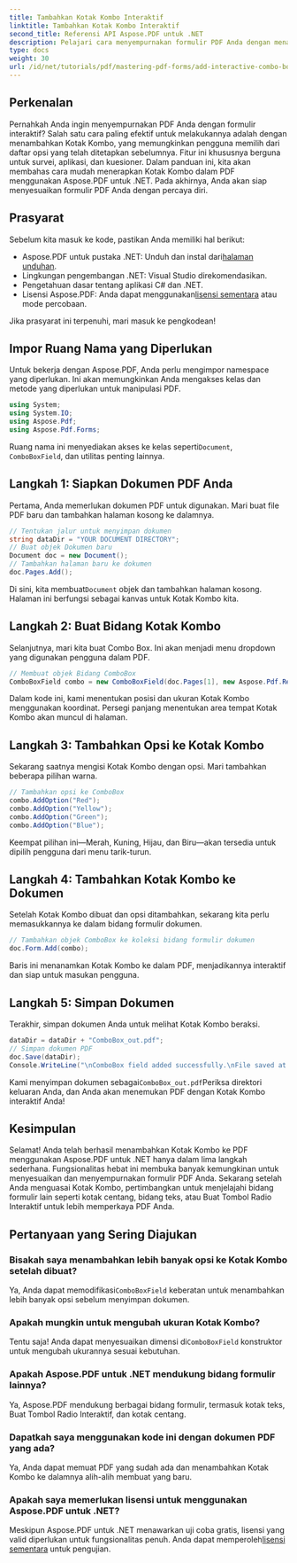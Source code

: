 ```yaml
---
title: Tambahkan Kotak Kombo Interaktif
linktitle: Tambahkan Kotak Kombo Interaktif
second_title: Referensi API Aspose.PDF untuk .NET
description: Pelajari cara menyempurnakan formulir PDF Anda dengan menambahkan Kotak Kombo interaktif dengan Aspose.PDF untuk .NET. Panduan langkah demi langkah ini mencakup semuanya mulai dari menyiapkan dokumen hingga menyimpan PDF dengan opsi dropdown yang mudah digunakan.
type: docs
weight: 30
url: /id/net/tutorials/pdf/mastering-pdf-forms/add-interactive-combo-boxes/
---
```

## Perkenalan

Pernahkah Anda ingin menyempurnakan PDF Anda dengan formulir interaktif? Salah satu cara paling efektif untuk melakukannya adalah dengan menambahkan Kotak Kombo, yang memungkinkan pengguna memilih dari daftar opsi yang telah ditetapkan sebelumnya. Fitur ini khususnya berguna untuk survei, aplikasi, dan kuesioner. Dalam panduan ini, kita akan membahas cara mudah menerapkan Kotak Kombo dalam PDF menggunakan Aspose.PDF untuk .NET. Pada akhirnya, Anda akan siap menyesuaikan formulir PDF Anda dengan percaya diri.

## Prasyarat

Sebelum kita masuk ke kode, pastikan Anda memiliki hal berikut:

-  Aspose.PDF untuk pustaka .NET: Unduh dan instal dari[halaman unduhan](https://releases.aspose.com/pdf/net/).
- Lingkungan pengembangan .NET: Visual Studio direkomendasikan.
- Pengetahuan dasar tentang aplikasi C# dan .NET.
-  Lisensi Aspose.PDF: Anda dapat menggunakan[lisensi sementara](https://purchase.aspose.com/temporary-license/) atau mode percobaan.

Jika prasyarat ini terpenuhi, mari masuk ke pengkodean!

## Impor Ruang Nama yang Diperlukan

Untuk bekerja dengan Aspose.PDF, Anda perlu mengimpor namespace yang diperlukan. Ini akan memungkinkan Anda mengakses kelas dan metode yang diperlukan untuk manipulasi PDF.

```csharp
using System;
using System.IO;
using Aspose.Pdf;
using Aspose.Pdf.Forms;
```

 Ruang nama ini menyediakan akses ke kelas seperti`Document`, `ComboBoxField`, dan utilitas penting lainnya.

## Langkah 1: Siapkan Dokumen PDF Anda

Pertama, Anda memerlukan dokumen PDF untuk digunakan. Mari buat file PDF baru dan tambahkan halaman kosong ke dalamnya.

```csharp
// Tentukan jalur untuk menyimpan dokumen
string dataDir = "YOUR DOCUMENT DIRECTORY";
// Buat objek Dokumen baru
Document doc = new Document();
// Tambahkan halaman baru ke dokumen
doc.Pages.Add();
```

 Di sini, kita membuat`Document` objek dan tambahkan halaman kosong. Halaman ini berfungsi sebagai kanvas untuk Kotak Kombo kita.

## Langkah 2: Buat Bidang Kotak Kombo

Selanjutnya, mari kita buat Combo Box. Ini akan menjadi menu dropdown yang digunakan pengguna dalam PDF.

```csharp
// Membuat objek Bidang ComboBox
ComboBoxField combo = new ComboBoxField(doc.Pages[1], new Aspose.Pdf.Rectangle(100, 600, 150, 616));
```

Dalam kode ini, kami menentukan posisi dan ukuran Kotak Kombo menggunakan koordinat. Persegi panjang menentukan area tempat Kotak Kombo akan muncul di halaman.

## Langkah 3: Tambahkan Opsi ke Kotak Kombo

Sekarang saatnya mengisi Kotak Kombo dengan opsi. Mari tambahkan beberapa pilihan warna.

```csharp
// Tambahkan opsi ke ComboBox
combo.AddOption("Red");
combo.AddOption("Yellow");
combo.AddOption("Green");
combo.AddOption("Blue");
```

Keempat pilihan ini—Merah, Kuning, Hijau, dan Biru—akan tersedia untuk dipilih pengguna dari menu tarik-turun.

## Langkah 4: Tambahkan Kotak Kombo ke Dokumen

Setelah Kotak Kombo dibuat dan opsi ditambahkan, sekarang kita perlu memasukkannya ke dalam bidang formulir dokumen.

```csharp
// Tambahkan objek ComboBox ke koleksi bidang formulir dokumen
doc.Form.Add(combo);
```

Baris ini menanamkan Kotak Kombo ke dalam PDF, menjadikannya interaktif dan siap untuk masukan pengguna.

## Langkah 5: Simpan Dokumen

Terakhir, simpan dokumen Anda untuk melihat Kotak Kombo beraksi.

```csharp
dataDir = dataDir + "ComboBox_out.pdf";
// Simpan dokumen PDF
doc.Save(dataDir);
Console.WriteLine("\nComboBox field added successfully.\nFile saved at " + dataDir);
```

 Kami menyimpan dokumen sebagai`ComboBox_out.pdf`Periksa direktori keluaran Anda, dan Anda akan menemukan PDF dengan Kotak Kombo interaktif Anda!

## Kesimpulan

Selamat! Anda telah berhasil menambahkan Kotak Kombo ke PDF menggunakan Aspose.PDF untuk .NET hanya dalam lima langkah sederhana. Fungsionalitas hebat ini membuka banyak kemungkinan untuk menyesuaikan dan menyempurnakan formulir PDF Anda. Sekarang setelah Anda menguasai Kotak Kombo, pertimbangkan untuk menjelajahi bidang formulir lain seperti kotak centang, bidang teks, atau Buat Tombol Radio Interaktif untuk lebih memperkaya PDF Anda.

## Pertanyaan yang Sering Diajukan

### Bisakah saya menambahkan lebih banyak opsi ke Kotak Kombo setelah dibuat?
 Ya, Anda dapat memodifikasi`ComboBoxField` keberatan untuk menambahkan lebih banyak opsi sebelum menyimpan dokumen.

### Apakah mungkin untuk mengubah ukuran Kotak Kombo?
 Tentu saja! Anda dapat menyesuaikan dimensi di`ComboBoxField` konstruktor untuk mengubah ukurannya sesuai kebutuhan.

### Apakah Aspose.PDF untuk .NET mendukung bidang formulir lainnya?
Ya, Aspose.PDF mendukung berbagai bidang formulir, termasuk kotak teks, Buat Tombol Radio Interaktif, dan kotak centang.

### Dapatkah saya menggunakan kode ini dengan dokumen PDF yang ada?
Ya, Anda dapat memuat PDF yang sudah ada dan menambahkan Kotak Kombo ke dalamnya alih-alih membuat yang baru.

### Apakah saya memerlukan lisensi untuk menggunakan Aspose.PDF untuk .NET?
Meskipun Aspose.PDF untuk .NET menawarkan uji coba gratis, lisensi yang valid diperlukan untuk fungsionalitas penuh. Anda dapat memperoleh[lisensi sementara](https://purchase.aspose.com/temporary-license/) untuk pengujian.